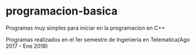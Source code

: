 # programacion-basica

Programas muy simples para iniciar en la programacion en C++

Programas realizados en el 1er semestre de Ingenieria en Telematica(Ago 2017 - Ene 2018)

